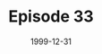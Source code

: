 ---
layout: podcast
title: Episode 33 
number: 33
subtitle: 
summary: 
date: 1999-12-31
location: https://dl.dropboxusercontent.com/s/lsuri9lcdmwirzj/watir_podcast_33.mp3?dl=0
size: 34,596,698
duration: 1:12:04 
---